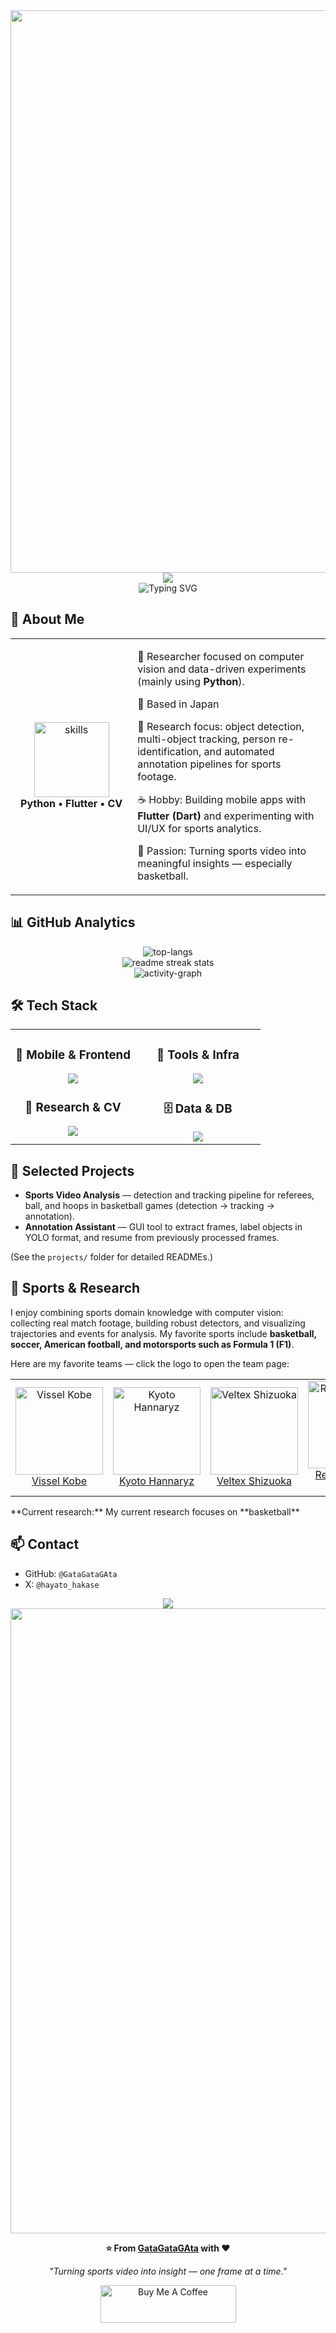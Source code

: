 <div align="center">
  <img src="https://user-images.githubusercontent.com/74038190/212284100-561aa473-3905-4a80-b561-0d28506553ee.gif" width="900">
</div>

<div align="center">
  <img src="https://capsule-render.vercel.app/api?type=waving&color=gradient&customColorList=0,2,2,5,30&height=150&section=header&animation=twinkling" />
</div>

<div align="center">
  <img src="https://readme-typing-svg.herokuapp.com?font=Fira+Code&size=32&duration=2800&pause=2000&color=000000&center=true&vCenter=true&width=900&lines=Hi!+I'm+Gata" alt="Typing SVG" />
</div>

## 🌟 About Me

<div align="center">

<table>
<tr>
<td width="220" align="center">
<img src="https://skillicons.dev/icons?i=python,flutter,dart,pytorch,opencv" width="120" height="120" alt="skills" />
<br><strong>Python • Flutter • CV</strong>
</td>
<td width="420" align="left">

🚀 Researcher focused on computer vision and data-driven experiments (mainly using **Python**).

📍 Based in Japan

💼 Research focus: object detection, multi-object tracking, person re-identification, and automated annotation pipelines for sports footage.

☕ Hobby: Building mobile apps with **Flutter (Dart)** and experimenting with UI/UX for sports analytics.

🎯 Passion: Turning sports video into meaningful insights — especially basketball.

</td>
</tr>
</table>

</div>

## 📊 GitHub Analytics

<div align="center">
  <img src="https://github-readme-stats.vercel.app/api/top-langs?username=GataGataGAta&show_icons=true&locale=en&layout=compact" alt="top-langs" />
</div>

<div align="center" markdown="1">
  <img src="https://github-readme-streak-stats.herokuapp.com/?user=GataGataGAta&theme=transparent&border_radius=10&starting_year=2020" alt="readme streak stats" />
</div>

<div align="center">
  <img src="https://github-readme-activity-graph.vercel.app/graph?username=GataGataGAta&custom_title=Hayato's%20GitHub%20Activity&bg_color=0d1117&color=58a6ff&line=58a6ff&point=58a6ff&area=true&hide_border=true" alt="activity-graph" />
</div>

## 🛠️ Tech Stack

<table align="center">
<tr>
<td width="50%" align="center" valign="top">

### 📱 Mobile & Frontend

<img src="https://skillicons.dev/icons?i=flutter,dart,html,css,js" />

### 🔬 Research & CV

<img src="https://skillicons.dev/icons?i=python,pytorch,opencv,tensorflow" />

</td>
<td width="50%" align="center" valign="top">

### 🧰 Tools & Infra

<img src="https://skillicons.dev/icons?i=git,docker,vscode,github" />

### 🗄️ Data & DB

<img src="https://skillicons.dev/icons?i=sqlite,postgresql" />

</td>
</tr>
</table>

## 📂 Selected Projects

* **Sports Video Analysis** — detection and tracking pipeline for referees, ball, and hoops in basketball games (detection → tracking → annotation).
* **Annotation Assistant** — GUI tool to extract frames, label objects in YOLO format, and resume from previously processed frames.

(See the `projects/` folder for detailed READMEs.)

## 🏀 Sports & Research


I enjoy combining sports domain knowledge with computer vision: collecting real match footage, building robust detectors, and visualizing trajectories and events for analysis. My favorite sports include **basketball, soccer, American football, and motorsports such as Formula 1 (F1)**.


Here are my favorite teams — click the logo to open the team page:


<div align="center">
<table>
<tr>
<td align="center">
<a href="https://www.vissel-kobe.co.jp/" target="_blank">
<img src="https://upload.wikimedia.org/wikipedia/commons/8/8a/Vissel_Kobe_logo.svg" alt="Vissel Kobe" width="140" />
<br />Vissel Kobe
</a>
</td>
<td align="center">
<a href="https://hannaryz.jp/" target="_blank">
<img src="https://www.bleague.jp/files/user/common/img/logo/s/kh.png" alt="Kyoto Hannaryz" width="140" />
<br />Kyoto Hannaryz
</a>
</td>
<td align="center">
<a href="https://veltex.co.jp/" target="_blank">
<img src="https://veltex.bl.kuroco-img.app/files/user/_/top/footer-202501-img-01.png?v=1736928020" alt="Veltex Shizuoka" width="140" />
<br />Veltex Shizuoka
</a>
</td>
<td align="center">
<a href="https://www.redbullracing.com/" target="_blank">
<img src="https://www.redbullracing.com/_next/static/media/redbullracing-logo.2b2d869c.svg" alt="Red Bull Racing" width="140" />
<br />Red Bull Racing (F1)
</a>
</td>
</tr>
</table>
</div>
**Current research:** My current research focuses on **basketball** 



## 📫 Contact

* GitHub: `@GataGataGAta`
* X: `@hayato_hakase`

<div align="center">
  <img src="https://capsule-render.vercel.app/api?type=waving&color=gradient&customColorList=0,2,2,5,30&height=120&section=footer&animation=twinkling" />
</div>

<div align="center">
  <img src="https://user-images.githubusercontent.com/74038190/212284115-f47cd8ff-2ffb-4b04-b5bf-4d1c14c0247f.gif" width="1000">

**⭐ From [GataGataGAta](https://github.com/GataGataGAta) with ❤️**

*"Turning sports video into insight — one frame at a time."*

<a href="https://www.buymeacoffee.com/GataGataGAta" target="_blank"><img src="https://cdn.buymeacoffee.com/buttons/v2/default-red.png" alt="Buy Me A Coffee" style="height: 60px !important;width: 217px !important;" ></a>

</div>
